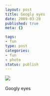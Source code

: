 ```yaml
--- 
layout: post
title: Googly eyes
date: 2009-03-28
published: true
meta: {}

tags: 
- fun
type: post
categories: 
- fun
- photo
status: publish
---
```

![](http://media.eick.us/2011/05/4Lbi8pbnElmhnzhpnZMitTWNo1_5001.jpg)<br /><br />Googly eyes
